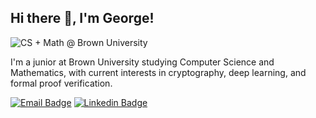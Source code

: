 ## Hi there 👋, I'm George!

![CS + Math @ Brown University](https://img.shields.io/badge/CS%20%2B%20Math-@Brown%20University-blue?style=for-the-badge&labelColor=white&color=4e3629) 

I'm a junior at Brown University studying Computer Science and Mathematics, with current interests in cryptography, deep learning, and formal proof verification.

[![Email Badge](https://img.shields.io/badge/Email-ea4336?style=flat-square)](mailto:george_chemmala@brown.edu) [![Linkedin Badge](https://img.shields.io/badge/-LinkedIn-0474b3?style=flat-square&logo=Linkedin&logoColor=white)](https://www.linkedin.com/in/george-c42/) 

<!--
**Geoc2022/Geoc2022** is a ✨ _special_ ✨ repository because its `README.md` (this file) appears on your GitHub profile.

Here are some ideas to get you started:

- 🔭 I’m currently working on ...
- 🌱 I’m currently learning ...
- 👯 I’m looking to collaborate on ...
- 🤔 I’m looking for help with ...
- 💬 Ask me about ...
- 📫 How to reach me: ...
- 😄 Pronouns: ...
- ⚡ Fun fact: ...
-->
